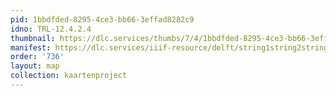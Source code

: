 ```yaml
---
pid: 1bbdfded-8295-4ce3-bb66-3effad8282c9
idno: TRL-12.4.2.4
thumbnail: https://dlc.services/thumbs/7/4/1bbdfded-8295-4ce3-bb66-3effad8282c9/full/400,339/0/default.jpg
manifest: https://dlc.services/iiif-resource/delft/string1string2string3/kaartenproject-2007/TRL-12.4.2.4
order: '736'
layout: map
collection: kaartenproject
---
```

